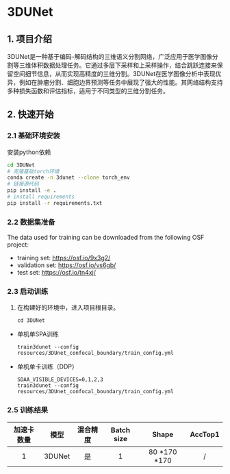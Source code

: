 # 3DUNet
## 1. 项目介绍

3DUNet是一种基于编码-解码结构的三维语义分割网络，广泛应用于医学图像分割等三维体积数据处理任务。它通过多层下采样和上采样操作，结合跳跃连接来保留空间细节信息，从而实现高精度的三维分割。3DUNet在医学图像分析中表现优异，例如在肿瘤分割、细胞边界预测等任务中展现了强大的性能。其网络结构支持多种损失函数和评估指标，适用于不同类型的三维分割任务。


## 2. 快速开始

### 2.1 基础环境安装
安装python依赖
``` bash
cd 3DUNet
# 克隆基础torch环境
conda create -n 3dunet --clone torch_env
# 链接源代码
pip install -e .
# install requirements
pip install -r requirements.txt
```

### 2.2 数据集准备


The data used for training can be downloaded from the following OSF project:
* training set: https://osf.io/9x3g2/
* validation set: https://osf.io/vs6gb/
* test set: https://osf.io/tn4xj/

### 2.3 启动训练
1. 在构建好的环境中，进入项目根目录。
    ```
   cd 3DUNet
    ```

- 单机单SPA训练
    ```
   train3dunet --config resources/3DUnet_confocal_boundary/train_config.yml
    ```
- 单机单卡训练（DDP）
    ```
   SDAA_VISIBLE_DEVICES=0,1,2,3 
   train3dunet --config resources/3DUnet_confocal_boundary/train_config.yml
    ```


### 2.5 训练结果


|加速卡数量  |模型 | 混合精度 |Batch size|Shape| AccTop1|
|:-:|:-:|:-:|:-:|:-:|:-:|
|1| 3DUNet|是|1|80 *170 *170| / |
